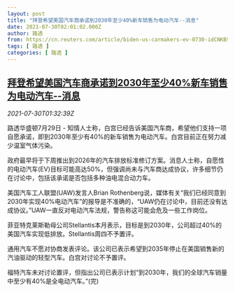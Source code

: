 ```yaml
---
layout: post
title: "拜登希望美国汽车商承诺到2030年至少40%新车销售为电动汽车--消息"
date: 2021-07-30T02:01:02.000Z
author: 路透
from: https://cn.reuters.com/article/biden-us-carmakers-ev-0730-idCNKBS2F004J
tags: [ 路透 ]
categories: [ 路透 ]
---
```

<!--1627610462000-->
[拜登希望美国汽车商承诺到2030年至少40%新车销售为电动汽车--消息](https://cn.reuters.com/article/biden-us-carmakers-ev-0730-idCNKBS2F004J)
------

<div>
<div><i>2021-07-30T01:32:39Z</i></div><p>路透华盛顿7月29日 - 知情人士称，白宫已经告诉美国汽车商，希望他们支持一项自愿承诺，即到2030年至少有40%的新车销售为电动汽车。白宫目前正在努力减少温室气体污染。</p><p>政府最早将于下周推出到2026年的汽车排放标准修订方案。消息人士称，自愿性的电动汽车(EV)目标可能高达50%，但强调尚未与汽车商达成协议，许多细节仍在讨论中，包括该承诺是否包括多种油电混合动力车。</p><p>美国汽车工人联盟(UAW)发言人Brian Rothenberg说，媒体有关“我们已经同意到2030年实现40%电动汽车”的报导是不准确的，“UAW仍在讨论中，目前还没有达成协议。”UAW一直反对电动汽车法规，警告称这可能会危及一些工作岗位。</p><p>菲亚特克莱斯勒母公司Stellantis本月表示，目标是到2030年，公司超过40%的美国汽车实现低排放。Stellantis周四不予置评。</p><p>通用汽车不愿对协商发表评论。该公司已表示希望到2035年停止在美国销售新的汽油驱动的轻型汽车。白宫对讨论不予置评。</p><p>福特汽车未对讨论置评，但指出公司已表示计划“到2030年，我们的全球汽车销量中至少有40%是全电动汽车。”(完)</p>
</div>
